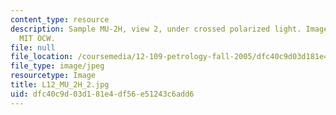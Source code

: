 ```yaml
---
content_type: resource
description: Sample MU-2H, view 2, under crossed polarized light. Image courtesy of
  MIT OCW.
file: null
file_location: /coursemedia/12-109-petrology-fall-2005/dfc40c9d03d181e4df56e51243c6add6_L12_MU_2H_2.jpg
file_type: image/jpeg
resourcetype: Image
title: L12_MU_2H_2.jpg
uid: dfc40c9d-03d1-81e4-df56-e51243c6add6
---
```

